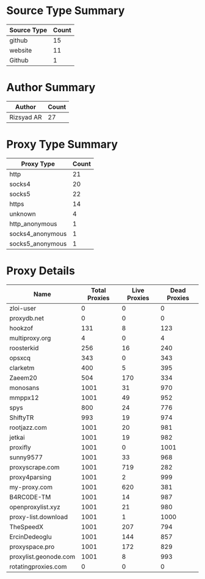 # Source Type Summary

| Source Type | Count |
|-------------|-------|
| github | 15 |
| website | 11 |
| Github | 1 |


# Author Summary

| Author | Count |
|--------|-------|
| Rizsyad AR | 27 |


# Proxy Type Summary

| Proxy Type | Count |
|------------|-------|
| http | 21 |
| socks4 | 20 |
| socks5 | 22 |
| https | 14 |
| unknown | 4 |
| http_anonymous | 1 |
| socks4_anonymous | 1 |
| socks5_anonymous | 1 |


# Proxy Details

| Name | Total Proxies | Live Proxies | Dead Proxies |
|------|---------------|--------------|---------------|
| zloi-user | 0 | 0 | 0 |
| proxydb.net | 0 | 0 | 0 |
| hookzof | 131 | 8 | 123 |
| multiproxy.org | 4 | 0 | 4 |
| roosterkid | 256 | 16 | 240 |
| opsxcq | 343 | 0 | 343 |
| clarketm | 400 | 5 | 395 |
| Zaeem20 | 504 | 170 | 334 |
| monosans | 1001 | 31 | 970 |
| mmppx12 | 1001 | 49 | 952 |
| spys | 800 | 24 | 776 |
| ShiftyTR | 993 | 19 | 974 |
| rootjazz.com | 1001 | 20 | 981 |
| jetkai | 1001 | 19 | 982 |
| proxifly | 1001 | 0 | 1001 |
| sunny9577 | 1001 | 33 | 968 |
| proxyscrape.com | 1001 | 719 | 282 |
| proxy4parsing | 1001 | 2 | 999 |
| my-proxy.com | 1001 | 620 | 381 |
| B4RC0DE-TM | 1001 | 14 | 987 |
| openproxylist.xyz | 1001 | 21 | 980 |
| proxy-list.download | 1001 | 1 | 1000 |
| TheSpeedX | 1001 | 207 | 794 |
| ErcinDedeoglu | 1001 | 144 | 857 |
| proxyspace.pro | 1001 | 172 | 829 |
| proxylist.geonode.com | 1001 | 8 | 993 |
| rotatingproxies.com | 0 | 0 | 0 |
